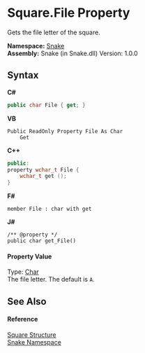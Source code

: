 # Square.File Property 
 

Gets the file letter of the square.

**Namespace:**&nbsp;<a href="N_Snake">Snake</a><br />**Assembly:**&nbsp;Snake (in Snake.dll) Version: 1.0.0

## Syntax

**C#**<br />
``` C#
public char File { get; }
```

**VB**<br />
``` VB
Public ReadOnly Property File As Char
	Get
```

**C++**<br />
``` C++
public:
property wchar_t File {
	wchar_t get ();
}
```

**F#**<br />
``` F#
member File : char with get

```

**J#**<br />
``` J#
/** @property */
public char get_File()

```


#### Property Value
Type: <a href="https://docs.microsoft.com/dotnet/api/system.char" target="_blank" rel="noopener noreferrer">Char</a><br />The file letter. The default is `A`.

## See Also


#### Reference
<a href="T_Snake_Square">Square Structure</a><br /><a href="N_Snake">Snake Namespace</a><br />